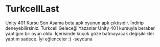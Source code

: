# TurkcellLast
Unity 401 Kursu Son Asama
beta.apk oyunun apk çıktısıdır. İndirip deneyebilirsiniz.
Turkcell Geleceği Yazanlar Unity 401 kursuyla beraber yaptığım bir oyun oldu.
İçerisinde küçük göze batmayacak değişiklikler yaptım sadece.
İyi eğlenceler :)
-seyduna
